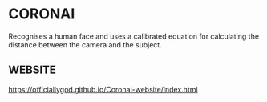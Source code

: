 # CORONAI

Recognises a human face and uses a calibrated equation for calculating the distance between the camera and the subject.

## WEBSITE

https://officiallygod.github.io/Coronai-website/index.html